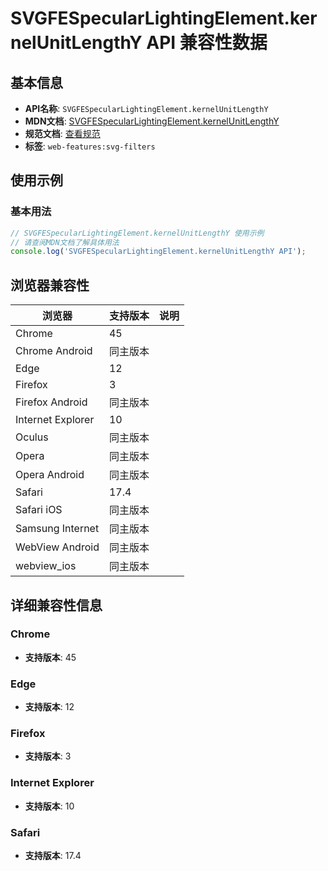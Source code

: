 # SVGFESpecularLightingElement.kernelUnitLengthY API 兼容性数据

## 基本信息

- **API名称**: `SVGFESpecularLightingElement.kernelUnitLengthY`
- **MDN文档**: [SVGFESpecularLightingElement.kernelUnitLengthY](https://developer.mozilla.org/docs/Web/API/SVGFESpecularLightingElement/kernelUnitLengthY)
- **规范文档**: [查看规范](https://drafts.fxtf.org/filter-effects/#dom-svgfespecularlightingelement-kernelunitlengthy)
- **标签**: `web-features:svg-filters`

## 使用示例

### 基本用法

```javascript
// SVGFESpecularLightingElement.kernelUnitLengthY 使用示例
// 请查阅MDN文档了解具体用法
console.log('SVGFESpecularLightingElement.kernelUnitLengthY API');
```

## 浏览器兼容性

| 浏览器 | 支持版本 | 说明 |
|--------|----------|------|
| Chrome | 45 |  |
| Chrome Android | 同主版本 |  |
| Edge | 12 |  |
| Firefox | 3 |  |
| Firefox Android | 同主版本 |  |
| Internet Explorer | 10 |  |
| Oculus | 同主版本 |  |
| Opera | 同主版本 |  |
| Opera Android | 同主版本 |  |
| Safari | 17.4 |  |
| Safari iOS | 同主版本 |  |
| Samsung Internet | 同主版本 |  |
| WebView Android | 同主版本 |  |
| webview_ios | 同主版本 |  |

## 详细兼容性信息

### Chrome

- **支持版本**: 45

### Edge

- **支持版本**: 12

### Firefox

- **支持版本**: 3

### Internet Explorer

- **支持版本**: 10

### Safari

- **支持版本**: 17.4

